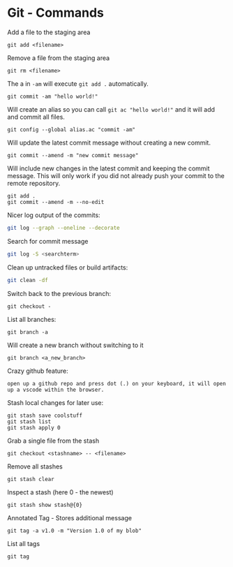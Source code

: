 # Git - Commands

Add a file to the staging area

```shell
git add <filename>
```

Remove a file from the staging area

```shell
git rm <filename>
```

The a in `-am` will execute `git add .` automatically.

```shell
git commit -am "hello world!"
```

Will create an alias so you can call `git ac "hello world!"` and it will add and commit all files.

```shell
git config --global alias.ac "commit -am"
```

Will update the latest commit message without creating a new commit.

```shell
git commit --amend -m "new commit message"
```

Will include new changes in the latest commit and keeping the commit message. This will only work if you did not already push your commit to the remote repository.

```shell
git add .
git commit --amend -m --no-edit
```

Nicer log output of the commits:

```sh
git log --graph --oneline --decorate
```

Search for commit message

```sh
git log -S <searchterm>
```

Clean up untracked files or build artifacts: 

```sh
git clean -df
```

Switch back to the previous branch: 

```shell
git checkout -
```

List all branches: 

```shell
git branch -a
```

Will create a new branch without switching to it

```shell
git branch <a_new_branch>
```

Crazy github feature:

```text
open up a github repo and press dot (.) on your keyboard, it will open up a vscode within the browser.
```

Stash local changes for later use:

```shell
git stash save coolstuff
git stash list
git stash apply 0
```

Grab a single file from the stash

```shell
git checkout <stashname> -- <filename>
```

Remove all stashes

```shell
git stash clear
```

Inspect a stash (here 0 - the newest)

```shell
git stash show stash@{0}
```

Annotated Tag - Stores additional message

```shell
git tag -a v1.0 -m "Version 1.0 of my blob"
```

List all tags

```shell
git tag
```

